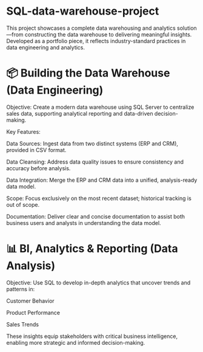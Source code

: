 # SQL-data-warehouse-project
This project showcases a complete data warehousing and analytics solution—from constructing the data warehouse to delivering meaningful insights. Developed as a portfolio piece, it reflects industry-standard practices in data engineering and analytics.

# 📦 Building the Data Warehouse (Data Engineering)
Objective:
Create a modern data warehouse using SQL Server to centralize sales data, supporting analytical reporting and data-driven decision-making.

Key Features:

Data Sources: Ingest data from two distinct systems (ERP and CRM), provided in CSV format.

Data Cleansing: Address data quality issues to ensure consistency and accuracy before analysis.

Data Integration: Merge the ERP and CRM data into a unified, analysis-ready data model.

Scope: Focus exclusively on the most recent dataset; historical tracking is out of scope.

Documentation: Deliver clear and concise documentation to assist both business users and analysts in understanding the data model.

# 📊 BI, Analytics & Reporting (Data Analysis)
Objective:
Use SQL to develop in-depth analytics that uncover trends and patterns in:

Customer Behavior

Product Performance

Sales Trends

These insights equip stakeholders with critical business intelligence, enabling more strategic and informed decision-making.
